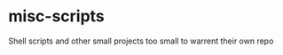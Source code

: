 misc-scripts
============

Shell scripts and other small projects too small to warrent their own repo
